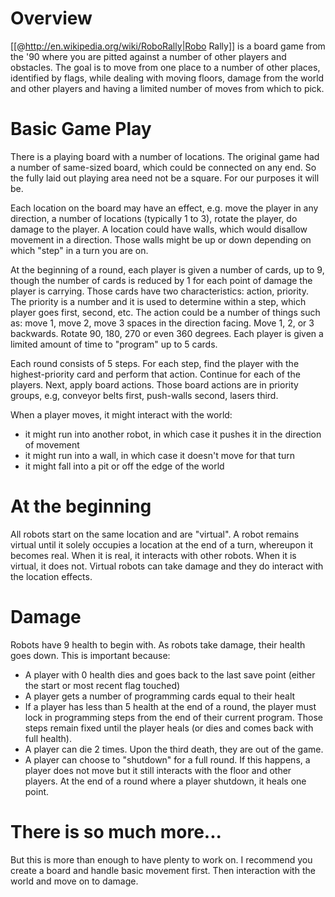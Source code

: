 # Overview
[[@http://en.wikipedia.org/wiki/RoboRally|Robo Rally]] is a board game from the '90 where you are pitted against a number of other players and obstacles. The goal is to move from one place to a number of other places, identified by flags, while dealing with moving floors, damage from the world and other players and having a limited number of moves from which to pick.

# Basic Game Play
There is a playing board with a number of locations. The original game had a number of same-sized board, which could be connected on any end. So the fully laid out playing area need not be a square. For our purposes it will be.

Each location on the board may have an effect, e.g. move the player in any direction, a number of locations (typically 1 to 3), rotate the player, do damage to the player. A location could have walls, which would disallow movement in a direction. Those walls might be up or down depending on which "step" in a turn you are on.

At the beginning of a round, each player is given a number of cards, up to 9, though the number of cards is reduced by 1 for each point of damage the player is carrying. Those cards have two characteristics: action, priority. The priority is a number and it is used to determine within a step, which player goes first, second, etc. The action could be a number of things such as: move 1, move 2, move 3 spaces in the direction facing. Move 1, 2, or 3 backwards. Rotate 90, 180, 270 or even 360 degrees. Each player is given a limited amount of time to "program" up to 5 cards.

Each round consists of 5 steps. For each step, find the player with the highest-priority card and perform that action. Continue for each of the players. Next, apply board actions. Those board actions are in priority groups, e.g, conveyor belts first, push-walls second, lasers third.

When a player moves, it might interact with the world:
* it might run into another robot, in which case it pushes it in the direction of movement
* it might run into a wall, in which case it doesn't move for that turn
* it might fall into a pit or off the edge of the world

# At the beginning
All robots start on the same location and are "virtual". A robot remains virtual until it solely occupies a location at the end of a turn, whereupon it becomes real. When it is real, it interacts with other robots. When it is virtual, it does not. Virtual robots can take damage and they do interact with the location effects.

# Damage
Robots have 9 health to begin with. As robots take damage, their health goes down. This is important because:
* A player with 0 health dies and goes back to the last save point (either the start or most recent flag touched)
* A player gets a number of programming cards equal to their healt
* If a player has less than 5 health at the end of a round, the player must lock in programming steps from the end of their current program. Those steps remain fixed until the player heals (or dies and comes back with full health).
* A player can die 2 times. Upon the third death, they are out of the game.
* A player can choose to "shutdown" for a full round. If this happens, a player does not move but it still interacts with the floor and other players. At the end of a round where a player shutdown, it heals one point.

# There is so much more...
But this is more than enough to have plenty to work on. I recommend you create a board and handle basic movement first. Then interaction with the world and move on to damage.
